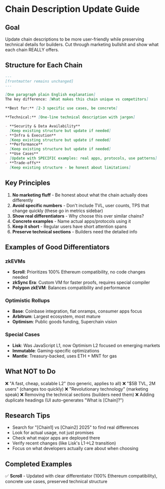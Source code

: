# Chain Description Update Guide

## Goal

Update chain descriptions to be more user-friendly while preserving technical details for builders. Cut through marketing bullshit and show what each chain REALLY offers.

## Structure for Each Chain

```markdown
---
[frontmatter remains unchanged]
---

[One paragraph plain English explanation]
The key difference: [What makes this chain unique vs competitors]

**Best for:** [2-3 specific use cases, be concrete]

**Technical:** [One-line technical description with jargon]

- **Security & Data Availability**
  [Keep existing structure but update if needed]
- **Infra & Execution**  
  [Keep existing structure but update if needed]
- **Performance**  
  [Keep existing structure but update if needed]
- **Use Cases**  
  [Update with SPECIFIC examples: real apps, protocols, use patterns]
- **Trade-offs**  
  [Keep existing structure - be honest about limitations]
```

## Key Principles

1. **No marketing fluff** - Be honest about what the chain actually does differently
2. **Avoid specific numbers** - Don't include TVL, user counts, TPS that change quickly (these go in metrics sidebar)
3. **Show real differentiators** - Why choose this over similar chains?
4. **Concrete examples** - Name actual apps/protocols using it
5. **Keep it short** - Regular users have short attention spans
6. **Preserve technical sections** - Builders need the detailed info

## Examples of Good Differentiators

### zkEVMs

- **Scroll**: Prioritizes 100% Ethereum compatibility, no code changes needed
- **zkSync Era**: Custom VM for faster proofs, requires special compiler
- **Polygon zkEVM**: Balances compatibility and performance

### Optimistic Rollups

- **Base**: Coinbase integration, fiat onramps, consumer apps focus
- **Arbitrum**: Largest ecosystem, most mature
- **Optimism**: Public goods funding, Superchain vision

### Special Cases

- **Lisk**: Was JavaScript L1, now Optimism L2 focused on emerging markets
- **Immutable**: Gaming-specific optimizations
- **Mantle**: Treasury-backed, uses ETH + MNT for gas

## What NOT to Do

❌ "A fast, cheap, scalable L2" (too generic, applies to all)
❌ "$5B TVL, 2M users" (changes too quickly)
❌ "Revolutionary technology" (marketing speak)
❌ Removing the technical sections (builders need them)
❌ Adding duplicate headings (UI auto-generates "What is [Chain]?")

## Research Tips

- Search for "[Chain1] vs [Chain2] 2025" to find real differences
- Look for actual usage, not just promises
- Check what major apps are deployed there
- Verify recent changes (like Lisk's L1→L2 transition)
- Focus on what developers actually care about when choosing

## Completed Examples

✅ **Scroll** - Updated with clear differentiator (100% Ethereum compatibility), concrete use cases, preserved technical structure
